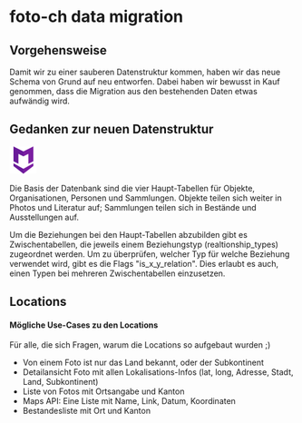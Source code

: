 # foto-ch data migration

## Vorgehensweise
Damit wir zu einer sauberen Datenstruktur kommen, haben wir das neue Schema von Grund auf neu entworfen. Dabei haben wir bewusst in Kauf genommen, dass die Migration aus den bestehenden Daten etwas aufwändig wird.

## Gedanken zur neuen Datenstruktur
![Database schema.png](https://github.com/adam-p/markdown-here/raw/master/src/common/images/icon48.png "Datenbank Schema")

Die Basis der Datenbank sind die vier Haupt-Tabellen für Objekte, Organisationen, Personen und Sammlungen. Objekte teilen sich weiter in Photos und Literatur auf; Sammlungen teilen sich in Bestände und Ausstellungen auf.

Um die Beziehungen bei den Haupt-Tabellen abzubilden gibt es Zwischentabellen, die jeweils einem Beziehungstyp (realtionship_types) zugeordnet werden. Um zu überprüfen, welcher Typ für welche Beziehung verwendet wird, gibt es die Flags "is_x_y_relation". Dies erlaubt es auch, einen Typen bei mehreren Zwischentabellen einzusetzen.

## Locations
#### Mögliche Use-Cases zu den Locations
Für alle, die sich Fragen, warum die Locations so aufgebaut wurden ;)
- Von einem Foto ist nur das Land bekannt, oder der Subkontinent
- Detailansicht Foto mit allen Lokalisations-Infos (lat, long, Adresse, Stadt, Land, Subkontinent)
- Liste von Fotos mit Ortsangabe und Kanton 
- Maps API: Eine Liste mit Name, Link, Datum, Koordinaten
- Bestandesliste mit Ort und Kanton
